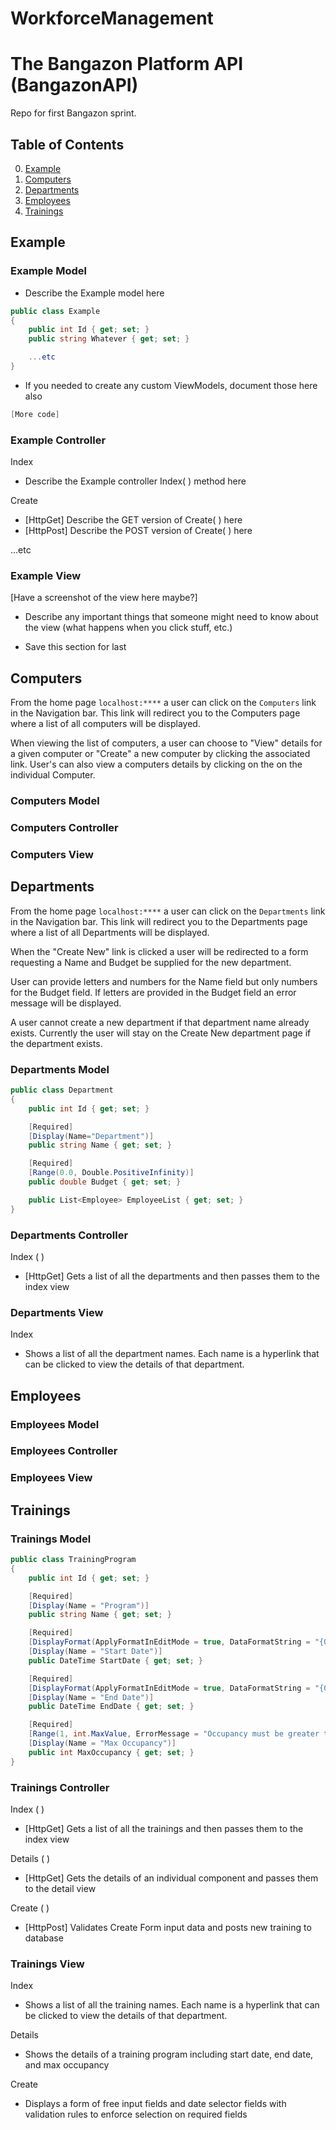 # WorkforceManagement

# The Bangazon Platform API (BangazonAPI)

Repo for first Bangazon sprint.

## Table of Contents

0. [Example](#example)
1. [Computers](#computers)
1. [Departments](#departments)
1. [Employees](#employees)
1. [Trainings](#trainings)

## Example

### Example Model

- Describe the Example model here

```c#
public class Example
{
	public int Id { get; set; }
	public string Whatever { get; set; }

	...etc
}
```

- If you needed to create any custom ViewModels, document those here also

```c#
[More code]
```

### Example Controller

Index

- Describe the Example controller Index( ) method here

Create

- [HttpGet] Describe the GET version of Create( ) here
- [HttpPost] Describe the POST version of Create( ) here

...etc

### Example View

[Have a screenshot of the view here maybe?]

- Describe any important things that someone might need to know about the view (what happens when you click stuff, etc.)

- Save this section for last

## Computers

From the home page `localhost:****` a user can click on the `Computers` link in the Navigation bar. This link will redirect you to the Computers page where a list of all computers will be displayed.

When viewing the list of computers, a user can choose to "View" details for a given computer or "Create" a new computer by clicking the associated link. User's can also view a computers details by clicking on the on the individual Computer.

### Computers Model

### Computers Controller

### Computers View

## Departments

From the home page `localhost:****` a user can click on the `Departments` link in the Navigation bar. This link will redirect you to the Departments page where a list of all Departments will be displayed.

When the "Create New" link is clicked a user will be redirected to a form requesting a Name and Budget be supplied for the new department.

User can provide letters and numbers for the Name field but only numbers for the Budget field. If letters are provided in the Budget field an error message will be displayed.

A user cannot create a new department if that department name already exists. Currently the user will stay on the Create New department page if the department exists.

### Departments Model

```c#
public class Department
{
	public int Id { get; set; }

	[Required]
	[Display(Name="Department")]
	public string Name { get; set; }

	[Required]
	[Range(0.0, Double.PositiveInfinity)]
	public double Budget { get; set; }

	public List<Employee> EmployeeList { get; set; }
}
```

### Departments Controller

Index ( )

- [HttpGet] Gets a list of all the departments and then passes them to the index view

### Departments View

Index

- Shows a list of all the department names. Each name is a hyperlink that can be clicked to view the details of that department.

## Employees

### Employees Model

### Employees Controller

### Employees View

## Trainings

### Trainings Model

```c#
public class TrainingProgram
{
	public int Id { get; set; }

	[Required]
	[Display(Name = "Program")]
	public string Name { get; set; }

	[Required]
	[DisplayFormat(ApplyFormatInEditMode = true, DataFormatString = "{0:MM/dd/yyyy}")]
	[Display(Name = "Start Date")]
	public DateTime StartDate { get; set; }

	[Required]
	[DisplayFormat(ApplyFormatInEditMode = true, DataFormatString = "{0:MM/dd/yyyy}")]
	[Display(Name = "End Date")]
	public DateTime EndDate { get; set; }

	[Required]
	[Range(1, int.MaxValue, ErrorMessage = "Occupancy must be greater than 0!")]
	[Display(Name = "Max Occupancy")]
	public int MaxOccupancy { get; set; }
}
```

### Trainings Controller

Index ( )

- [HttpGet] Gets a list of all the trainings and then passes them to the index view

Details ( )

- [HttpGet] Gets the details of an individual component and passes them to the detail view

Create ( )

- [HttpPost] Validates Create Form input data and posts new training to database

### Trainings View

Index

- Shows a list of all the training names. Each name is a hyperlink that can be clicked to view the details of that department.

Details

- Shows the details of a training program including start date, end date, and max occupancy

Create

- Displays a form of free input fields and date selector fields with validation rules to enforce selection on required fields
